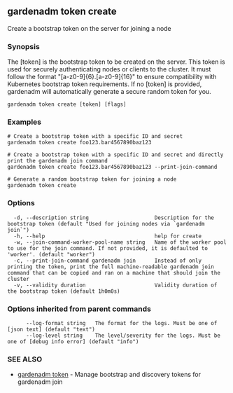 ## gardenadm token create

Create a bootstrap token on the server for joining a node

### Synopsis

The [token] is the bootstrap token to be created on the server.
This token is used for securely authenticating nodes or clients to the cluster.
It must follow the format "[a-z0-9]{6}.[a-z0-9]{16}" to ensure compatibility with Kubernetes bootstrap token requirements.
If no [token] is provided, gardenadm will automatically generate a secure random token for you.

```
gardenadm token create [token] [flags]
```

### Examples

```
# Create a bootstrap token with a specific ID and secret
gardenadm token create foo123.bar4567890baz123

# Create a bootstrap token with a specific ID and secret and directly print the gardenadm join command
gardenadm token create foo123.bar4567890baz123 --print-join-command

# Generate a random bootstrap token for joining a node
gardenadm token create
```

### Options

```
  -d, --description string                     Description for the bootstrap token (default "Used for joining nodes via `gardenadm join`")
  -h, --help                                   help for create
  -w, --join-command-worker-pool-name string   Name of the worker pool to use for the join command. If not provided, it is defaulted to 'worker'. (default "worker")
  -c, --print-join-command gardenadm join      Instead of only printing the token, print the full machine-readable gardenadm join command that can be copied and ran on a machine that should join the cluster
  -v, --validity duration                      Validity duration of the bootstrap token (default 1h0m0s)
```

### Options inherited from parent commands

```
      --log-format string   The format for the logs. Must be one of [json text] (default "text")
      --log-level string    The level/severity for the logs. Must be one of [debug info error] (default "info")
```

### SEE ALSO

* [gardenadm token](gardenadm_token.md)	 - Manage bootstrap and discovery tokens for gardenadm join

